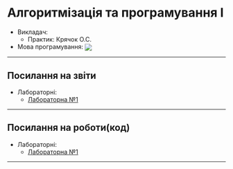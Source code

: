 <h1><b>Алгоритмізація та програмування I</b></h1>
 <p>
 <ul> 
  <li>Викладач:<ul>
    <li>Практик: Крячок О.С.</li>
    </ul> </li>
  <li>Мова програмування: <img src="https://img.shields.io/badge/c-%2300599C.svg?style=flat&logo=c&logoColor=white" align="center"></li>

  </ul>
  </p>
  
  ---
  
  <h2>Посилання на звіти</h2>
   <p>
 <ul> 
  <li>Лабораторні:<ul>
    <li><a href="https://github.com/karkuh/KPI_works/blob/master/3_sem/design_and_analysis_of_computational_algorithms/Reports/lab1/%D0%9B%D0%B0%D0%B1%D0%BE%D1%80%D0%B0%D1%82%D0%BE%D1%80%D0%BD%D0%B0%20%D1%80%D0%BE%D0%B1%D0%BE%D1%82%D0%B0%20%E2%84%961.docx">Лабораторна №1</a></li>
   
   </ul> </li>
   

  </ul>
  </p>
  
  ---
  
  <h2>Посилання на роботи(код)</h2>
   <p>
 <ul> 
  <li>Лабораторні:<ul>
    <li><a href="https://github.com/karkuh/KPI_works/tree/master/3_sem/design_and_analysis_of_computational_algorithms/Works/lab1">Лабораторна №1</a></li>
    </ul> </li>
   
  </ul>
  </p>
  
  ---

